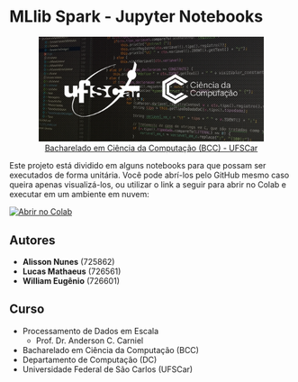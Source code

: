 # MLlib Spark - Jupyter Notebooks

<div style="text-align: center">
<a href="http://bcc.dc.ufscar.br/" target="_blank">
<figure>
<img src="./assets/BCC-UFScar.png" alt="BCC UFSCar" style="max-width: 400px" />
<figcaption>Bacharelado em Ciência da Computação (BCC) - UFSCar</figcaption>
</figure>
</a>
</div>

Este projeto está dividido em alguns notebooks para que possam ser executados de forma unitária. Você pode abrí-los pelo GitHub mesmo caso queira apenas visualizá-los, ou utilizar o link a seguir para abrir no Colab e executar em um ambiente em nuvem:

[![Abrir no Colab](https://colab.research.google.com/assets/colab-badge.svg)](https://colab.research.google.com/github/Alynva/MLlib-Spark-Notebook)

## Autores

- **Alisson Nunes** (725862)
- **Lucas Mathaeus** (726561)
- **William Eugênio** (726601)

## Curso

- Processamento de Dados em Escala
  - Prof. Dr. Anderson C. Carniel
- Bacharelado em Ciência da Computação (BCC)
- Departamento de Computação (DC)
- Universidade Federal de São Carlos (UFSCar)